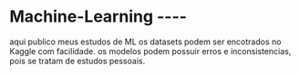 # Machine-Learning ----
aqui publico meus estudos de ML
os datasets podem ser encotrados no Kaggle com facilidade. 
os modelos podem possuir erros e inconsistencias, pois se tratam de estudos pessoais.
